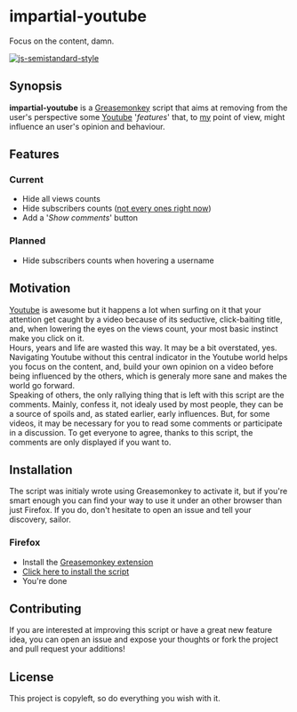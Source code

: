 # impartial-youtube
Focus on the content, damn.  

[![js-semistandard-style](https://img.shields.io/badge/code%20style-semistandard-brightgreen.svg?style=flat-square)](https://github.com/Flet/semistandard)


## Synopsis

**impartial-youtube** is a [Greasemonkey](https://addons.mozilla.org/en-US/firefox/addon/greasemonkey/) script that aims at removing from the user's perspective some [Youtube](https://www.youtube.com/) '_features_' that, to [my](https://github.com/pldiiw) point of view, might influence an user's opinion and behaviour.

## Features

### Current

* Hide all views counts
* Hide subscribers counts ([not every ones right now](https://github.com/pldiiw/impartial-youtube/README.md#impartial-youtube#Features#Planned))
* Add a '_Show comments_' button

### Planned

* Hide subscribers counts when hovering a username


## Motivation

[Youtube](https://www.youtube.com/) is awesome but it happens a lot when surfing on it that your attention get caught by a video because of its seductive, click-baiting title, and, when lowering the eyes on the views count, your most basic instinct make you click on it.  
Hours, years and life are wasted this way. It may be a bit overstated, yes. Navigating Youtube without this central indicator in the Youtube world helps you focus on the content, and, build your own opinion on a video before being influenced by the others, which is generaly more sane and makes the world go forward.  
Speaking of others, the only rallying thing that is left with this script are the comments. Mainly, confess it, not idealy used by most people, they can be a source of spoils and, as stated earlier, early influences. But, for some videos, it may be necessary for you to read some comments or participate in a discussion. To get everyone to agree, thanks to this script, the comments are only displayed if you want to.

## Installation

The script was initialy wrote using Greasemonkey to activate it, but if you're smart enough you can find your way to use it under an other browser than just Firefox. If you do, don't hesitate to open an issue and tell your discovery, sailor.

### Firefox

* Install the [Greasemonkey extension](https://addons.mozilla.org/en-US/firefox/addon/greasemonkey/)
* [Click here to install the script](https://github.com/pldiiw/impartial-youtube/raw/master/impartial-youtube.user.js)
* You're done

## Contributing

If you are interested at improving this script or have a great new feature idea, you can open an issue and expose your thoughts or fork the project and pull request your additions!

## License

This project is copyleft, so do everything you wish with it.
